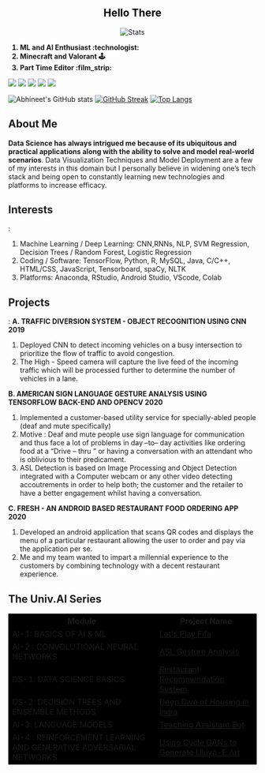 <font color="black">
<h2 align="center">
  Hello There
  </h2>
</font>
<p align="center">
  <img src="https://github.com/divergent99/divergent99/blob/main/Hi%20!.gif" alt="Stats" loop=False>
</p>

<ol>
  <b>
  <li> ML and AI Enthusiast :technologist:</li>
  <li> Minecraft and Valorant 🕹️</li>
  <li> Part Time Editor :film_strip:</li>
   </b>
</ol>

![](https://img.shields.io/badge/OS-Windows-informational?style=flat&logo=<windows>&logoColor=white&color=2bbc8a) ![](https://img.shields.io/badge/Code-Python-informational?style=flat&logo=<LOGO_NAME>&logoColor=white&color=2bbc8a) ![](https://img.shields.io/badge/Code-Java-informational?style=flat&logo=<LOGO_NAME>&logoColor=white&color=2bbc8a) ![](https://img.shields.io/badge/Tools-MySQL-informational?style=flat&logo=<LOGO_NAME>&logoColor=white&color=2bbc8a)
![](https://komarev.com/ghpvc/?username=divergent99&color=green)


![Abhineet's GitHub stats](https://github-readme-stats.vercel.app/api?username=divergent99&show_icons=true&theme=radical)
[![GitHub Streak](http://github-readme-streak-stats.herokuapp.com?user=divergent99&theme=dark&date_format=M%20j%5B%2C%20Y%5D)](https://git.io/streak-stats)
[![Top Langs](https://github-readme-stats.vercel.app/api/top-langs/?username=divergent99&layout=compact)](https://github.com/anuraghazra/github-readme-stats)

<b><h2>About Me</h2></b>

**Data Science has always intrigued me because of its ubiquitous and practical applications along with the ability to solve and model real-world scenarios**. Data Visualization Techniques and Model Deployment are a few of my interests in this domain but I personally believe in widening one’s tech stack and being open to constantly learning new technologies and platforms to increase efficacy.

<b><h2>Interests</h2></b> : 
1. Machine Learning / Deep Learning: CNN,RNNs, NLP, SVM Regression, Decision Trees / Random Forest, Logistic Regression
2. Coding / Software: TensorFlow, Python, R, MySQL, Java, C/C++, HTML/CSS, JavaScript, Tensorboard, spaCy, NLTK
3. Platforms: Anaconda, RStudio, Android Studio, VScode, Colab

<b><h2>Projects</h2></b> : 
<b>A. TRAFFIC DIVERSION SYSTEM - OBJECT RECOGNITION USING CNN 2019</b>

1. Deployed CNN to detect incoming vehicles on a busy intersection to prioritize the flow of traffic to avoid congestion.
2. The High - Speed camera will capture the live feed of the incoming traffic which will be processed further to determine the number of
vehicles in a lane.

<b>B. AMERICAN SIGN LANGUAGE GESTURE ANALYSIS USING TENSORFLOW BACK-END AND OPENCV 2020</b>

1. Implemented a customer-based utility service for specially-abled people (deaf and mute specifically)
2. Motive : Deaf and mute people use sign language for communication and thus face a lot of problems in day –to– day activities like
ordering food at a “Drive – thru ” or having a conversation with an attendant who is oblivious to their predicament.
3. ASL Detection is based on Image Processing and Object Detection integrated with a Computer webcam or any other video detecting
accoutrements in order to help both; the customer and the retailer to have a better engagement whilst having a conversation. 

<b>C. FRESH - AN ANDROID BASED RESTAURANT FOOD ORDERING APP 2020</b>

1. Developed an android application that scans QR codes and displays the menu of a particular restaurant allowing the user to order and pay
via the application per se.
2. Me and my team wanted to impart a millennial experience to the customers by combining technology with a decent restaurant experience.

<b><h2>The Univ.AI Series</h2></b>

<table cellspacing="4" bgcolor="#000000">
	<tr>
		<th>Module</th>
		<th>Project Name</th>
	</tr>
	<tr>
		<td>AI-1: BASICS OF AI & ML</td>
		<td><a href="https://drive.google.com/file/d/1nnbTdyblDZLAw4A89A3lka7fViOto7Ep/view?usp=sharing">Let's Play Fifa</a></td>
	</tr>
	<tr>
		<td>AI-2 : CONVOLUTIONAL NEURAL NETWORKS</td>
		<td><a href="https://drive.google.com/file/d/10XUeFRXOfdw3KeF-IEPKQfkQvgY5N1Xl/view?usp=sharing">ASL Gesture Analysis</a></td>
	</tr>
	<tr>
		<td>DS-1: DATA SCIENCE BASICS</td>
		<td><a href="https://drive.google.com/file/d/1g0MsjEa_tP8XygUm771pnul7c_heGKmU/view?usp=sharing">Restaurant Recommendation System</a></td>
	</tr>
	<tr>
		<td>DS-2: DECISION TREES AND ENSEMBLE METHODS</td>
		<td><a href="https://drive.google.com/file/d/1eMms9iOBOn4cizG2C9pZJyvNy17CD93s/view?usp=sharing">Deep Dive of Housing in India</a></td>
	</tr>
	<tr>
		<td>AI-3: LANGUAGE MODELS</td>
		<td><a href="https://drive.google.com/file/d/1XDJSR5Db9cpfkMth5Qp5cSJRiqFUxGjV/view?usp=sharing">Teaching Assistant Bot</a></td>
	</tr>
	<tr>
		<td>AI-4 : REINFORCEMENT LEARNING AND GENERATIVE ADVERSARIAL NETWORKS</td>
		<td><a href="https://drive.google.com/file/d/1wKE0YluARqBA9Abgxp8pVpdykwQmbycA/view?usp=sharing">Using Cycle GANs to Generate Ukiyo-E Art</a></td>
	</tr>
</table>




